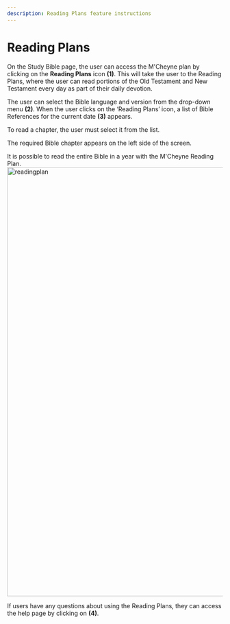 ```yaml
---
description: Reading Plans feature instructions
---
```


# Reading Plans

On the Study Bible page, the user can access the M'Cheyne plan by clicking on the **Reading Plans** icon **(1)**. This will take the user to the Reading Plans, where the user can read portions of the Old Testament and New Testament every day as part of their daily devotion.

The user can select the Bible language and version from the drop-down menu **(2)**. When the user clicks on the ‘Reading Plans’ icon, a list of Bible References for the current date **(3)** appears.

To read a chapter, the user must select it from the list.

The required Bible chapter appears on the left side of the screen.

It is possible to read the entire Bible in a year with the M'Cheyne Reading Plan.
<img src="/img/assets/readingplan.png"  width="1000px" alt="readingplan"/>

If users have any questions about using the Reading Plans, they can access the help page by clicking on **(4)**.

